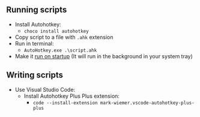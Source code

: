 ## Running scripts
- Install Autohotkey:
    - `choco install autohotkey`
- Copy script to a file with `.ahk` extension
- Run in terminal:
    - `AutoHotkey.exe .\script.ahk`
- Make it [run on startup](/../windows/how-to-run-on-startup.md) (It will run in the background in your system tray)

## Writing scripts
- Use Visual Studio Code:
    - Install Autohotkey Plus Plus extension:
        - `code --install-extension mark-wiemer.vscode-autohotkey-plus-plus`
